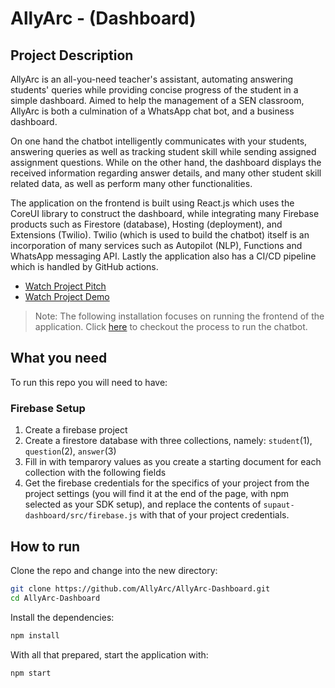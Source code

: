 # AllyArc - (Dashboard)

## Project Description
AllyArc is an all-you-need teacher's assistant, automating answering students' queries while providing concise progress of the student in a simple dashboard. Aimed to help the management of a SEN classroom, AllyArc is both a culmination of a WhatsApp chat bot, and a business dashboard.

On one hand the chatbot intelligently communicates with your students, answering queries as well as tracking student skill while sending assigned assignment questions. While on the other hand, the dashboard displays the received information regarding answer details, and many other student skill related data, as well as perform many other functionalities. 

The application on the frontend is built using React.js which uses the CoreUI library to construct the dashboard, while integrating many Firebase products such as Firestore (database), Hosting (deployment), and Extensions (Twilio). Twilio (which is used to build the chatbot) itself is an incorporation of many services such as Autopilot (NLP), Functions and WhatsApp messaging API. Lastly the application also has a CI/CD pipeline which is handled by GitHub actions.

- [Watch Project Pitch](https://drive.google.com/file/d/1_EvCTHOZ-4KDIIct-8xWqlCbv93jrlt6/view?usp=sharing)
- [Watch Project Demo](https://drive.google.com/file/d/1fL46rUyBIwAyp6vIvjx1S4L7XvaRdVd-/view?usp=sharing)

> Note: The following installation focuses on running the frontend of the application. Click [here](https://github.com/AllyArc/AllyArc-Chatbot) to checkout the process to run the chatbot.

## What you need

To run this repo you will need to have:

### Firebase Setup
1. Create a firebase project
2. Create a firestore database with three collections, namely: `student`(1), `question`(2), `answer`(3) 
3. Fill in with temparory values as you create a starting document for each collection with the following fields
4. Get the firebase credentials for the specifics of your project from the project settings (you will find it at the end of the page, with npm selected as your SDK setup), and replace the contents of `supaut-dashboard/src/firebase.js` with that of your project credentials. 

## How to run

Clone the repo and change into the new directory:

```bash
git clone https://github.com/AllyArc/AllyArc-Dashboard.git
cd AllyArc-Dashboard
```

Install the dependencies:

```bash
npm install
```

With all that prepared, start the application with:

```bash
npm start
```
